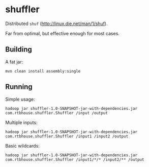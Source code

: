 # shuffler

Distributed `shuf` (http://linux.die.net/man/1/shuf). 

Far from optimal, but effective enough for most cases.

## Building

A fat jar:

    mvn clean install assembly:single

## Running

Simple usage:

    hadoop jar shuffler-1.0-SNAPSHOT-jar-with-dependencies.jar com.rtbhouse.shuffler.Shuffler /input /output

Multiple inputs:

    hadoop jar shuffler-1.0-SNAPSHOT-jar-with-dependencies.jar com.rtbhouse.shuffler.Shuffler /input1 /input2 /output

Basic wildcards:

    hadoop jar shuffler-1.0-SNAPSHOT-jar-with-dependencies.jar com.rtbhouse.shuffler.Shuffler /input1/*/* /input2/** /output

